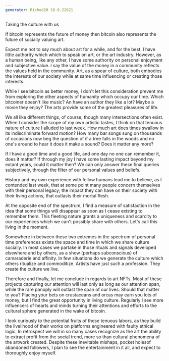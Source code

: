 ```yaml
---
generator: Riched20 10.0.22621
---
```


Taking the culture with us

If bitcoin represents the future of money then bitcoin also represents
the future of socially valuing art.

Expect me not to say much about art for a while, and for the best. I
have little authority which which to speak on art, or the art industry.
However, as a human being, like any other, I have some authority on
personal enjoyment and subjective value. I say the value of the money in
a community reflects the values held in the community. Art, as a spear
of culture, both embodies the interests of our society while at same
time influencing or creating those interests.

While I see bitcoin as better money, I don\'t let this consideration
prevent me from exploring the other aspects of humanity which occupy our
time. Which bitcoiner doesn\'t like music? An have an author they like a
lot? Maybe a movie they enjoy? The arts provide some of the greatest
pleasures of life.

We all like different things, of course, though many intersections often
exist. When I consider the scope of my own artistic tastes, I think on
that tenuous nature of culture I alluded to last week. How much art does
times swallow in its indiscriminate forward motion? How many bar songs
sung on thousands of occasions now beg the question of if a tree falls
in the woods and no one\'s around to hear it does it make a sound? Does
it matter any more?

If I have a good time and a good life, and one day no one can remember
it, does it matter? If through my joy I have some lasting impact beyond
my extant years, could it matter then? We can only answer these final
queries subjectively, through the filter of our personal values and
beliefs.

History and my own experience with fellow humans lead me to believe, as
I contended last week, that at some point many people concern themselves
with their personal legacy; the impact they can have on their society
with their living actions, that outlasts their mortal flesh.

At the opposite end of the spectrum, I find a measure of satisfaction in
the idea that some things will disappear as soon as I cease existing to
remember them. This fleeting nature grants a uniqueness and scarcity to
our experiences which we can\'t possibly share with others. Let\'s call
this living in the moment.

Somewhere in between these two extremes in the spectrum of personal time
preferences exists the space and time in which we share culture
socially. In most cases we partake in those rituals and signals
developed elsewhere and by others, as a show (perhaps subconscious) of
camaraderie and affinity. In few situations do we generate the culture
which others ritualize and commoditize. Artists have just such a
profession. They create the culture we live.

Therefore and finally, let me conclude in regards to art NFTs. Most of
these projects capturing our attention will last only as long as our
attention span, while the rare panoply will outlast the span of our
lives. Should that matter to you? Placing your bets on crustaceans and
orcas may earn you lots of money, but I find the great opportunity in
living culture. Regularly I see more influencers of hearts and minds
turning their attentions and efforts to the cultural sphere generated in
the wake of bitcoin.

I look curiously to the potential fruits of these tenuous labors, as
they build the livelihood of their works on platforms engineered with
faulty ethical logic. In retrospect we will in so many cases recognize
as the art the ability to extract profit from the social trend, more so
than cultural phenomena of the artwork created. Despite these inevitable
mishaps, pocket holesof abandoned followers, I plan to see the
entertainment in it all, and expect to thoroughly enjoy myself.
